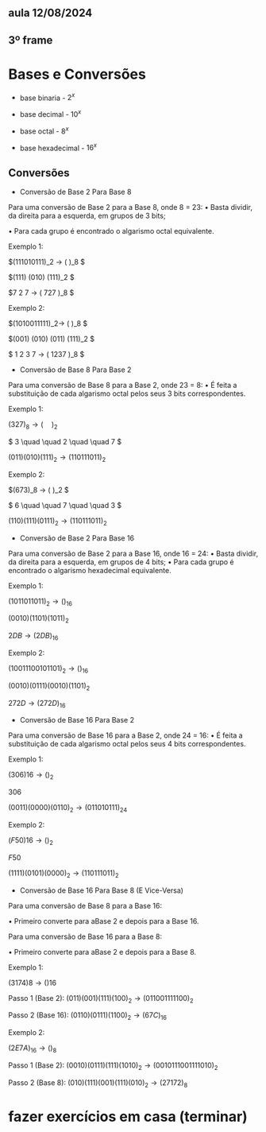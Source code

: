 ## aula 12/08/2024

## 3º frame

# Bases e Conversões

- base binaria - $2^x$

- base decimal - $10^x$

- base octal - $8^x$

- base hexadecimal - $16^x$

## Conversões

- Conversão de Base 2 Para Base 8

Para uma conversão de Base 2 para a Base 8, onde 8 = 23:
• Basta dividir, da direita para a esquerda, em grupos de 3 bits;

• Para cada grupo é encontrado o algarismo octal equivalente.

Exemplo 1:

$(111010111)\_2 → ( )\_8 $

$(111) (010) (111)\_2 $

$7 2 7 → ( 727 )\_8 $

Exemplo 2:

$(1010011111)\_2→ ( )\_8 $

$(001) (010) (011) (111)\_2 $

$ 1 2 3 7 → ( 1237 )\_8 $

- Conversão de Base 8 Para Base 2

Para uma conversão de Base 8 para a Base 2, onde 23 = 8:
• É feita a substituição de cada algarismo octal pelos seus 3 bits correspondentes.

Exemplo 1:

$(327)_8 → (\quad)_2$

$ 3 \quad \quad 2 \quad \quad 7 $

$(011) (010) (111)_2 → ( 110111011 )_2$

Exemplo 2:

$(673)\_8 → ( )\_2 $

$ 6 \quad \quad 7 \quad \quad 3 $

$(110) (111) (0111)_2 → ( 110111011 )_2$

- Conversão de Base 2 Para Base 16

Para uma conversão de Base 2 para a Base 16, onde 16 = 24:
• Basta dividir, da direita para a esquerda, em grupos de 4 bits;
• Para cada grupo é encontrado o algarismo hexadecimal equivalente.

Exemplo 1:

$(1011011011)_2→ ( )_16$

$(0010) (1101) (1011)_2$

$2 D B → ( 2DB )_16$

Exemplo 2:

$(10011100101101)_2 → ( )_16$

$(0010) (0111) (0010) (1101)_2$

$2 7 2 D → ( 272D)_16$

- Conversão de Base 16 Para Base 2

Para uma conversão de Base 16 para a Base 2, onde 24 = 16:
• É feita a substituição de cada algarismo octal pelos seus 4 bits correspondentes.

Exemplo 1:

$(306)16 → ( )_2$

$3 0 6$

$(0011) (0000) (0110)_2 → ( 011010111 )_24$

Exemplo 2:

$(F50)16 → ( )_2$

$F 5 0$

$(1111) (0101) (0000)_2 → ( 110111011 )_2$

- Conversão de Base 16 Para Base 8 (E Vice-Versa)

Para uma conversão de Base 8 para a Base 16:

• Primeiro converte para aBase 2 e depois para a Base 16.

Para uma conversão de Base 16 para a Base 8:

• Primeiro converte para aBase 2 e depois para a Base 8.

Exemplo 1:

$(3174)8 → ( )16$

Passo 1 (Base 2): $(011) (001) (111) (100)_2 → ( 011001111100 )_2$

Passo 2 (Base 16): $(0110) (0111) (1100)_2 → ( 67C )_16$

Exemplo 2:

$(2E7A)_16 → ( )_8$

Passo 1 (Base 2): $(0010) (0111) (111) (1010)_2 → ( 0010111001111010 )_2$

Passo 2 (Base 8): $(010) (111) (001) (111) (010)_2 → ( 27172 )_8$

# fazer exercícios em casa (terminar)
